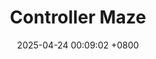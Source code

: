 ---
title:          "Controller Maze"
date:           2025-04-24 00:09:02 +0800
selected:       false

caption: I custom-built the maze, animated it with Blender, and turned this into an AR sticker

animation: /assets/images/artwork/animatics/GameController.mp4
order: 3
cover: /assets/images/artwork/animatics/ControllerCover.png
---